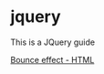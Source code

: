 # jquery
This is a JQuery guide

[Bounce effect - HTML](https://github.com/ericxlive/jquery/blob/master/bounce.html)
